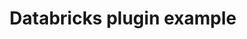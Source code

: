 ---
title: Databricks plugin example
weight: 1
variants: +flyte -serverless -byoc -selfmanaged
layout: py_example
example_file: /external/unionai-examples/v1/flyte-integrations/deprecated-integrations/databricks_plugin/databricks_plugin/databricks_plugin_example.py
---